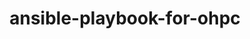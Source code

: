 ---
project_link_name: ansible-playbook-for-ohpc
project_project_url: https://github.com/Linaro/ansible-playbook-for-ohpc
title: ansible-playbook-for-ohpc
---